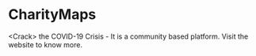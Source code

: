 # CharityMaps
&lt;Crack> the COVID-19 Crisis - It is a community based platform. Visit the website to know more.
